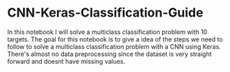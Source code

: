 # CNN-Keras-Classification-Guide
In this notebook I will solve a multiclass classification problem with 10 targets. The goal for this notebook is to give a idea of the steps we need to follow to solve a multiclass classification problem with a CNN using Keras. There's almost no data preprocessing since the dataset is very straight forward and doesnt have missing values.
